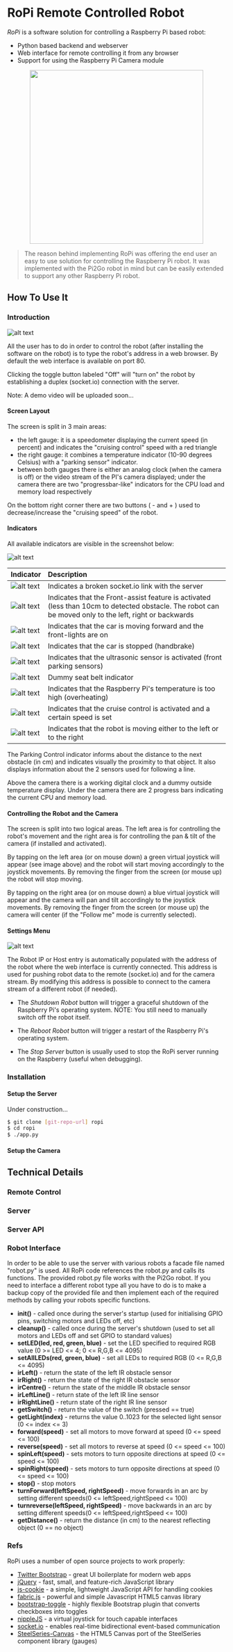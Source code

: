 # RoPi Remote Controlled Robot

*RoPi* is a software solution for controlling a Raspberry Pi based robot:

  - Python based backend and webserver
  - Web interface for remote controlling it from any browser
  - Support for using the Raspberry Pi Camera module

<p align="center">
<img src="https://github.com/ThumbGen/ropi/blob/master/Pi2GoRobot.jpg?raw=true" width="400"/>
</p>

> The reason behind implementing RoPi was offering the end user
> an easy to use solution for controlling the Raspberry Pi robot.
> It was implemented with the Pi2Go robot in mind but can be easily extended to support any
> other Raspberry Pi robot.

## How To Use It

### Introduction

![alt text](https://github.com/ThumbGen/ropi/blob/master/RoPi_moving.jpg?raw=true "RoPi Remote in action")

All the user has to do in order to control the robot (after installing the software on the robot) is to type the robot's address in a web browser. By default the web interface is available on port 80.

Clicking the toggle button labeled "Off" will "turn on" the robot by establishing a duplex (socket.io) connection with the server.

Note: A demo video will be uploaded soon...

#### Screen Layout

The screen is split in 3 main areas:
  - the left gauge: it is a speedometer displaying the current speed (in percent) and indicates the "cruising control" speed with a red triangle
  - the right gauge: it combines a temperature indicator (10-90 degrees Celsius) with a "parking sensor" indicator.
  - between both gauges there is either an analog clock (when the camera is off) or the video stream of the PI's camera displayed; under the camera there are two "progressbar-like" indicators for the CPU load and memory load respectively

On the bottom right corner there are two buttons ( - and + ) used to decrease/increase the "cruising speed" of the robot.

#### Indicators

All available indicators are visible in the screenshot below:

![alt text](https://github.com/ThumbGen/ropi/blob/master/RoPi_indicators.jpg?raw=true "Startup test sequence RoPi Remote")

| Indicator     | Description   |
| ------------- |:-------------|
| ![alt text](https://cdn.rawgit.com/thumbgen/ropi/master/server/remote/RoPiRemote/images/Engine.svg "Engine")      | Indicates a broken socket.io link with the server |
| ![alt text](https://cdn.rawgit.com/thumbgen/ropi/master/server/remote/RoPiRemote/images/Frontassist.svg "Frontassist")      | Indicates that the Front-assist feature is activated (less than 10cm to detected obstacle. The robot can be moved only to the left, right or backwards      |
| ![alt text](https://cdn.rawgit.com/thumbgen/ropi/master/server/remote/RoPiRemote/images/Headlights.svg "Headlights")      | Indicates that the car is moving forward and the front-lights are on      |
| ![alt text](https://cdn.rawgit.com/thumbgen/ropi/master/server/remote/RoPiRemote/images/Parkingbrake.svg "Parkingbrake")      | Indicates that the car is stopped (handbrake)      |
| ![alt text](https://cdn.rawgit.com/thumbgen/ropi/master/server/remote/RoPiRemote/images/Parkingsensors.svg "Parkingsensors")      | Indicates that the ultrasonic sensor is activated (front parking sensors)      |
| ![alt text](https://cdn.rawgit.com/thumbgen/ropi/master/server/remote/RoPiRemote/images/Seatbelt.svg "Seatbelt")      | Dummy seat belt indicator      |
| ![alt text](https://cdn.rawgit.com/thumbgen/ropi/master/server/remote/RoPiRemote/images/Temperature.svg "Temperature")      | Indicates that the Raspberry Pi's temperature is too high (overheating)      |
| ![alt text](https://cdn.rawgit.com/thumbgen/ropi/master/server/remote/RoPiRemote/images/Tempomat.svg "Tempomat")      | Indicates that the cruise control is activated and a certain speed is set      |
| ![alt text](https://cdn.rawgit.com/thumbgen/ropi/master/server/remote/RoPiRemote/images/Turnsignal.svg "Turnsignal")      | Indicates that the robot is moving either to the left or to the right      |

The Parking Control indicator informs about the distance to the next obstacle (in cm) and indicates visually the proximity to that object. It also displays information about the 2 sensors used for following a line.

Above the camera there is a working digital clock and a dummy outside temperature display.
Under the camera there are 2 progress bars indicating the current CPU and memory load.

#### Controlling the Robot and the Camera

The screen is split into two logical areas. The left area is for controlling the robot's movement and the right area is for controlling the pan & tilt of the camera (if installed and activated).

By tapping on the left area (or on mouse down) a green virtual joystick will appear (see image above) and the robot will start moving accordingly to the joystick movements. By removing the finger from the screen (or mouse up) the robot will stop moving.

By tapping on the right area (or on mouse down) a blue virtual joystick will appear and the camera will pan and tilt accordingly to the joystick movements. By removing the finger from the screen (or mouse up) the camera will center (if the "Follow me" mode is currently selected).

#### Settings Menu

![alt text](https://github.com/ThumbGen/ropi/blob/master/RoPi_settings.jpg?raw=true "Settings")

The Robot IP or Host entry is automatically populated with the address of the robot where the web interface is currently connected. This address is used for pushing robot data to the remote (socket.io) and for the camera stream. By modifying this address is possible to connect to the camera stream of a different robot (if needed).

 - The *Shutdown Robot* button will trigger a graceful shutdown of the Raspberry Pi's operating system. NOTE: You still need to manually switch off the robot itself.

 - The *Reboot Robot* button will trigger a restart of the Raspberry Pi's operating system.

 - The *Stop Server* button is usually used to stop the RoPi server running on the Raspberry (useful when debugging).

### Installation

#### Setup the Server
Under construction...
```sh
$ git clone [git-repo-url] ropi
$ cd ropi
$ ./app.py
```
#### Setup the Camera

## Technical Details

### Remote Control

### Server

### Server API

### Robot Interface

In order to be able to use the server with various robots a facade file named "robot.py" is used.
All RoPi code references the robot.py and calls its functions. The provided robot.py file works with the Pi2Go robot. If you need to interface a different robot type all you have to do is to make a backup copy of the provided file and then implement each of the required methods by calling your robots specific functions.


* **init()** - called once during the server's startup (used for initialising GPIO pins, switching motors and LEDs off, etc)
* **cleanup()** - called once during the server's shutdown (used to set all motors and LEDs off and set GPIO to standard values)
* **setLED(led, red, green, blue)** - set the LED specified to required RGB value (0 >= LED <= 4; 0 <= R,G,B <= 4095)
* **setAllLEDs(red, green, blue)** - set all LEDs to required RGB (0 <= R,G,B <= 4095)
* **irLeft()** - return the state of the left IR obstacle sensor
* **irRight()** - return the state of the right IR obstacle sensor
* **irCentre()** - return the state of the middle IR obstacle sensor
* **irLeftLine()** - return state of the left IR line sensor
* **irRightLine()** - return state of the right IR line sensor
* **getSwitch()** - return the value of the switch (pressed == true)
* **getLight(index)** - returns the value 0..1023 for the selected light sensor (0 <= index <= 3)
* **forward(speed)** - set all motors to move forward at speed (0 <= speed <= 100)
* **reverse(speed)** - set all motors to reverse at speed (0 <= speed <= 100)
* **spinLeft(speed)** - sets motors to turn opposite directions at speed (0 <= speed <= 100)
* **spinRight(speed)** - sets motors to turn opposite directions at speed (0 <= speed <= 100)
* **stop()** - stop motors
* **turnForward(leftSpeed, rightSpeed)** - move forwards in an arc by setting different speeds(0 <= leftSpeed,rightSpeed <= 100)
* **turnreverse(leftSpeed, rightSpeed)** - move backwards in an arc by setting different speeds(0 <= leftSpeed,rightSpeed <= 100)
* **getDistance()** - return the distance (in cm) to the nearest reflecting object (0 == no object)


### Refs

RoPi uses a number of open source projects to work properly:

* [Twitter Bootstrap] - great UI boilerplate for modern web apps
* [jQuery] - fast, small, and feature-rich JavaScript library
* [js-cookie] - a simple, lightweight JavaScript API for handling cookies
* [fabric.js] - powerful and simple Javascript HTML5 canvas library
* [bootstrap-toggle] - highly flexible Bootstrap plugin that converts checkboxes into toggles
* [nippleJS] - a virtual joystick for touch capable interfaces
* [socket.io] - enables real-time bidirectional event-based communication
* [SteelSeries-Canvas] - the HTML5 Canvas port of the SteelSeries component library (gauges)

[//]: # (These are reference links used in the body of this note and get stripped out when the markdown processor does its job. There is no need to format nicely because it shouldn't be seen. Thanks SO - http://stackoverflow.com/questions/4823468/store-comments-in-markdown-syntax)


   [Twitter Bootstrap]: <http://twitter.github.com/bootstrap/>
   [jQuery]: <http://jquery.com>
   [fabric.js]: <http://fabricjs.com>
   [bootstrap-toggle]: <http://www.bootstraptoggle.com/>
   [nippleJS]: <http://yoannmoinet.github.io/nipplejs/>
   [socket.io]: <http://http://socket.io/>
   [SteelSeries-Canvas]: <https://github.com/HanSolo/SteelSeries-Canvas/>
   [js-cookie]: <https://github.com/js-cookie/js-cookie/>
   
   
   
   


